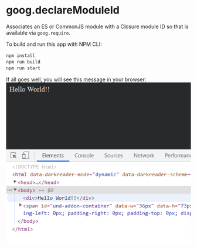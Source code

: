 # goog.declareModuleId
Associates an ES or CommonJS module with a Closure module ID so that is available via `goog.require`.  

To build and run this app with NPM CLI:  
```sh
npm install
npm run build
npm run start
```

If all goes well, you will see this message in your browser:  
<img src='./.README/1.png'>

